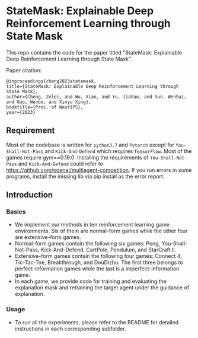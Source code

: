 # StateMask: Explainable Deep Reinforcement Learning through State Mask

This repo contains the code for the paper titled "StateMask: Explainable Deep Reinforcement Learning through State Mask".

Paper citation:
```
@inproceedings{cheng2023statemask,
title={StateMask: Explainable Deep Reinforcement Learning through State Mask},
author={Cheng, Zelei, and Wu, Xian, and Yu, Jiahao, and Sun, Wenhai, and Guo, Wenbo, and Xinyu Xing},
booktitle={Proc. of NeurIPS},
year={2023}
```

## Requirement
Most of the codebase is written for ```python3.7``` and ```Pytorch``` except for `You-Shall-Not-Pass` and `Kick-And-Defend` which requires `TensorFlow`. Most of the games require gym==0.19.0. Installing the requirements of `You-Shall-Not-Pass` and `Kick-And-Defend` could refer to https://github.com/openai/multiagent-competition. If you run errors in some programs, install the missing lib via pip install as the error report. 

## Introduction
### Basics
- We implement our methods in ten reinforcement learning game environments. Six of them are normal-form games while the other four are extensive-form games.
- Normal-form games contain the following six games: Pong, You-Shall-Not-Pass, Kick-And-Defend, CartPole, Pendulum, and StarCraft II.
- Extensive-form games contain the following four games: Connect 4, Tic-Tac-Toe, Breakthrough, and DouDizhu. The first three belongs to perfect-information games while the last is a imperfect-information game.
- In each game, we provide code for training and evaluating the explanation mask and retraining the target agent under the guidance of explanation.

### Usage
- To run all the experiments, please refer to the README for detailed instructions in each corresponding subfolder.
